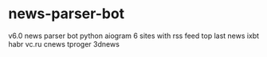 # news-parser-bot
v6.0
news parser bot python aiogram 6 sites with rss feed top last news
ixbt
habr
vc.ru
cnews
tproger
3dnews
